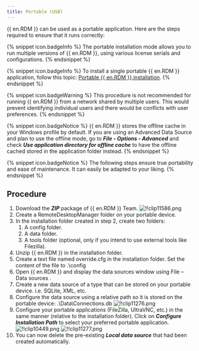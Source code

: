 ```yaml
---
title: Portable (USB)
---
```

{{ en.RDM }} can be used as a portable application. Here are the steps required to ensure that it runs correctly: 

{% snippet icon.badgeInfo %} 
The portable installation mode allows you to run multiple versions of {{ en.RDM }}, using various license serials and configurations. 
{% endsnippet %}
 
{% snippet icon.badgeInfo %} 
To install a single portable {{ en.RDM }} application, follow this topic: [Portable {{ en.RDM }} installation](/kb/remote-desktop-manager/how-to-articles/portable-rdm-installation/). 
{% endsnippet %}
 
{% snippet icon.badgeWarning %} 
This procedure is not recommended for running {{ en.RDM }} from a network shared by multiple users. This would prevent identifying individual users and there would be conflicts with user preferences. 
{% endsnippet %}
 
{% snippet icon.badgeNotice %} 
{{ en.RDM }} stores the offline cache in your Windows profile by default. If you are using an Advanced Data Source and plan to use the offline mode, go to ***File - Options - Advanced*** and check ***Use application directory for offline cache*** to have the offline cached stored in the application folder instead. 
{% endsnippet %}
 
{% snippet icon.badgeNotice %} 
The following steps ensure true portability and ease of maintenance. It can easily be adapted to your liking. 
{% endsnippet %}
 
## Procedure 

1. Download the ***ZIP*** package of {{ en.RDM }} Team. 
![!!clip11586.png](https://webdevolutions.azureedge.net/docs/en/rdm/windows/clip11586.png) 
1. Create a RemoteDesktopManager folder on your portable device. 
1. In the installation folder created in step 2, create two folders: 
    1. A config folder. 
    1. A data folder. 
    1. A tools folder (optional, only if you intend to use external tools like Filezilla). 
1. Unzip {{ en.RDM }} in the installation folder. 
1. Create a text file named override.cfg in the installation folder. Set the content of the file to .\config 
1. Open {{ en.RDM }} and display the data sources window using File – Data sources . 
1. Create a new data source of a type that can be stored on your portable device. i.e. SQLite, XML, etc. 
1. Configure the data source using a relative path so it is stored on the portable device: .\Data\Connections.db 
![!!clip11276.png](https://webdevolutions.azureedge.net/docs/en/rdm/windows/clip11276.png) 
1. Configure your portable applications (FileZilla, UltraVNC, etc.) in the same manner (relative to the installation folder). Click on ***Configure Installation Path*** to select your preferred portable application. 
![!!clip10449.png](https://webdevolutions.azureedge.net/docs/en/rdm/windows/clip10449.png) 
![!!clip11277.png](https://webdevolutions.azureedge.net/docs/en/rdm/windows/clip11277.png) 
1. You can now delete the pre-existing ***Local data source*** that had been created automatically. 

